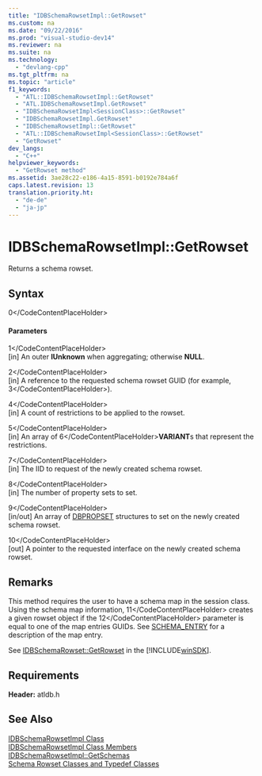 ```yaml
---
title: "IDBSchemaRowsetImpl::GetRowset"
ms.custom: na
ms.date: "09/22/2016"
ms.prod: "visual-studio-dev14"
ms.reviewer: na
ms.suite: na
ms.technology: 
  - "devlang-cpp"
ms.tgt_pltfrm: na
ms.topic: "article"
f1_keywords: 
  - "ATL::IDBSchemaRowsetImpl::GetRowset"
  - "ATL.IDBSchemaRowsetImpl.GetRowset"
  - "IDBSchemaRowsetImpl<SessionClass>::GetRowset"
  - "IDBSchemaRowsetImpl.GetRowset"
  - "IDBSchemaRowsetImpl::GetRowset"
  - "ATL::IDBSchemaRowsetImpl<SessionClass>::GetRowset"
  - "GetRowset"
dev_langs: 
  - "C++"
helpviewer_keywords: 
  - "GetRowset method"
ms.assetid: 3ae28c22-e186-4a15-8591-b0192e784a6f
caps.latest.revision: 13
translation.priority.ht: 
  - "de-de"
  - "ja-jp"
---
```

# IDBSchemaRowsetImpl::GetRowset
Returns a schema rowset.  
  
## Syntax  
  
<CodeContentPlaceHolder>0\</CodeContentPlaceHolder>  
#### Parameters  
 <CodeContentPlaceHolder>1\</CodeContentPlaceHolder>  
 [in] An outer **IUnknown** when aggregating; otherwise **NULL**.  
  
 <CodeContentPlaceHolder>2\</CodeContentPlaceHolder>  
 [in] A reference to the requested schema rowset GUID (for example, <CodeContentPlaceHolder>3\</CodeContentPlaceHolder>).  
  
 <CodeContentPlaceHolder>4\</CodeContentPlaceHolder>  
 [in] A count of restrictions to be applied to the rowset.  
  
 <CodeContentPlaceHolder>5\</CodeContentPlaceHolder>  
 [in] An array of <CodeContentPlaceHolder>6\</CodeContentPlaceHolder>**VARIANT**s that represent the restrictions.  
  
 <CodeContentPlaceHolder>7\</CodeContentPlaceHolder>  
 [in] The IID to request of the newly created schema rowset.  
  
 <CodeContentPlaceHolder>8\</CodeContentPlaceHolder>  
 [in] The number of property sets to set.  
  
 <CodeContentPlaceHolder>9\</CodeContentPlaceHolder>  
 [in/out] An array of [DBPROPSET](https://msdn.microsoft.com/en-us/library/ms714367.aspx) structures to set on the newly created schema rowset.  
  
 <CodeContentPlaceHolder>10\</CodeContentPlaceHolder>  
 [out] A pointer to the requested interface on the newly created schema rowset.  
  
## Remarks  
 This method requires the user to have a schema map in the session class. Using the schema map information, <CodeContentPlaceHolder>11\</CodeContentPlaceHolder> creates a given rowset object if the <CodeContentPlaceHolder>12\</CodeContentPlaceHolder> parameter is equal to one of the map entries GUIDs. See [SCHEMA_ENTRY](../vs140/schema_entry.md) for a description of the map entry.  
  
 See [IDBSchemaRowset::GetRowset](https://msdn.microsoft.com/en-us/library/ms722634.aspx) in the [!INCLUDE[winSDK](../vs140/includes/winsdk_md.md)].  
  
## Requirements  
 **Header:** atldb.h  
  
## See Also  
 [IDBSchemaRowsetImpl Class](../vs140/idbschemarowsetimpl-class.md)   
 [IDBSchemaRowsetImpl Class Members](assetId:///e74f6f82-541c-42e7-b4c6-e2d4656a0649)   
 [IDBSchemaRowsetImpl::GetSchemas](../vs140/idbschemarowsetimpl--getschemas.md)   
 [Schema Rowset Classes and Typedef Classes](../vs140/schema-rowset-classes-and-typedef-classes.md)